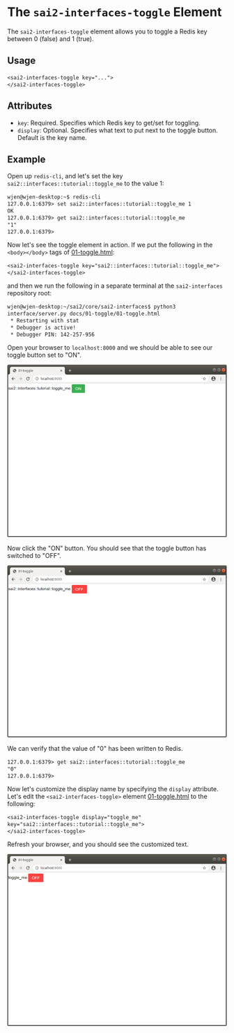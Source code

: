 The `sai2-interfaces-toggle` Element
====================================
The `sai2-interfaces-toggle` element allows you to toggle a Redis key between 0 (false) and 1 (true). 

## Usage
```
<sai2-interfaces-toggle key="...">
</sai2-interfaces-toggle>
```

## Attributes
* `key`: Required. Specifies which Redis key to get/set for toggling.
* `display`: Optional. Specifies what text to put next to the toggle button. Default is the key name.

## Example
Open up `redis-cli`, and let's set the key `sai2::interfaces::tutorial::toggle_me` to the value 1:
```
wjen@wjen-desktop:~$ redis-cli
127.0.0.1:6379> set sai2::interfaces::tutorial::toggle_me 1
OK
127.0.0.1:6379> get sai2::interfaces::tutorial::toggle_me
"1"
127.0.0.1:6379> 
```

Now let's see the toggle element in action. If we put the following in the `<body></body>` tags of [01-toggle.html](./01-toggle.html):
```
<sai2-interfaces-toggle key="sai2::interfaces::tutorial::toggle_me">
</sai2-interfaces-toggle>
```

and then we run the following in a separate terminal at the `sai2-interfaces` repository root:
```
wjen@wjen-desktop:~/sai2/core/sai2-interfaces$ python3 interface/server.py docs/01-toggle/01-toggle.html 
 * Restarting with stat
 * Debugger is active!
 * Debugger PIN: 142-257-956
```

Open your browser to `localhost:8000` and we should be able to see our toggle button set to "ON".

![sai2::interfaces::tutorial::toggle_me set to on](./toggle-on.png)

Now click the "ON" button. You should see that the toggle button has switched to "OFF".

![sai2::interfaces::tutorial::toggle_me set to off](./toggle-off.png)

We can verify that the value of "0" has been written to Redis.
```
127.0.0.1:6379> get sai2::interfaces::tutorial::toggle_me
"0"
127.0.0.1:6379> 
```

Now let's customize the display name by specifying the `display` attribute. Let's edit the `<sai2-interfaces-toggle>` element [01-toggle.html](./01-toggle.html) to the following:
```
<sai2-interfaces-toggle display="toggle_me" key="sai2::interfaces::tutorial::toggle_me">
</sai2-interfaces-toggle>
```

Refresh your browser, and you should see the customized text.

![toggle_me custom display](./toggle-display.png)
